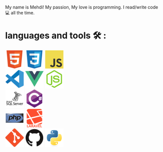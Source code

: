My name is Mehdi!
My passion, My love is programming. I read/write code 💻 all the time.

# languages and tools 🛠️ :
<code><img height="60" src="https://raw.githubusercontent.com/devicons/devicon/master/icons/html5/html5-original.svg" alt="html5"></code>
<code><img height="60" src="https://raw.githubusercontent.com/devicons/devicon/master/icons/css3/css3-original.svg" alt="css3"></code>
<code><img height="60" src="https://raw.githubusercontent.com/devicons/devicon/master/icons/javascript/javascript-original.svg" alt="javascript"></code>
<br/>
<code><img height="60" src="https://raw.githubusercontent.com/devicons/devicon/master/icons/vscode/vscode-original.svg" alt="vscode"></code>
<code><img height="60" src="https://raw.githubusercontent.com/devicons/devicon/master/icons/vuejs/vuejs-original.svg" alt="vuejs"></code>
<code><img height="60" src="https://raw.githubusercontent.com/devicons/devicon/master/icons/nodejs/nodejs-original.svg" alt="nodejs"></code>
<br/>
<code><img height="60" src="https://raw.githubusercontent.com/devicons/devicon/master/icons/microsoftsqlserver/microsoftsqlserver-plain-wordmark.svg" alt="microsoftsqlserver"></code>
<code><img height="60" src="https://raw.githubusercontent.com/devicons/devicon/master/icons/csharp/csharp-original.svg" alt="csharp"></code>
<br/>
<code><img height="60" src="https://raw.githubusercontent.com/devicons/devicon/master/icons/php/php-original.svg" alt="php"></code>
<code><img height="60" src="https://raw.githubusercontent.com/devicons/devicon/master/icons/laravel/laravel-plain-wordmark.svg" alt="laravel"></code>
<br/>
<code><img height="60" src="https://raw.githubusercontent.com/devicons/devicon/master/icons/git/git-original.svg" alt="git"></code>
<code><img height="60" src="https://raw.githubusercontent.com/devicons/devicon/master/icons/github/github-original.svg" alt="github"></code>
<code><img height="60" src="https://raw.githubusercontent.com/devicons/devicon/master/icons/python/python-original.svg" alt="python"></code>

